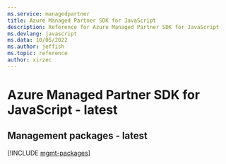 ```yaml
---
ms.service: managedpartner
title: Azure Managed Partner SDK for JavaScript
description: Reference for Azure Managed Partner SDK for JavaScript
ms.devlang: javascript
ms.data: 10/05/2022
ms.author: jeffish
ms.topic: reference
author: xirzec
---
```

# Azure Managed Partner SDK for JavaScript - latest

## Management packages - latest
[!INCLUDE [mgmt-packages](managed-partner-mgmt-index.md)]